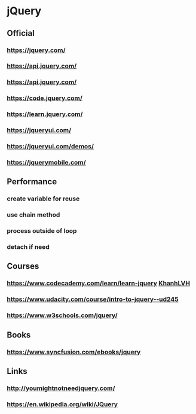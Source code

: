 # jQuery
## Official
### https://jquery.com/
### https://api.jquery.com/
### https://api.jquery.com/
### https://code.jquery.com/
### https://learn.jquery.com/
### https://jqueryui.com/
### https://jqueryui.com/demos/
### https://jquerymobile.com/
## Performance
### create variable for reuse
### use chain method
### process outside of loop
### detach if need
## Courses
### https://www.codecademy.com/learn/learn-jquery [KhanhLVH](https://www.codecademy.com/profiles/KhanhLVH)
### https://www.udacity.com/course/intro-to-jquery--ud245
### https://www.w3schools.com/jquery/
## Books
### https://www.syncfusion.com/ebooks/jquery
## Links
### http://youmightnotneedjquery.com/
### https://en.wikipedia.org/wiki/JQuery
